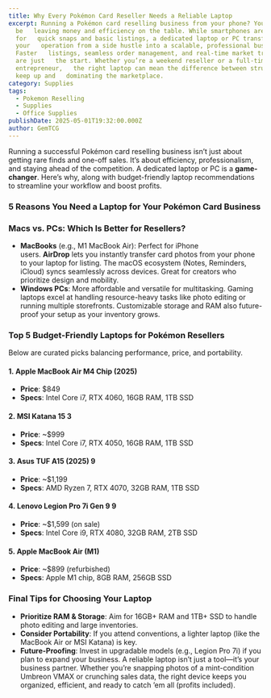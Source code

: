 ```yaml
---
title: Why Every Pokémon Card Reseller Needs a Reliable Laptop
excerpt: Running a Pokémon card reselling business from your phone? You might
  be   leaving money and efficiency on the table. While smartphones are great
  for   quick snaps and basic listings, a dedicated laptop or PC transforms
  your   operation from a side hustle into a scalable, professional business.
  Faster   listings, seamless order management, and real-time market tracking
  are just   the start. Whether you’re a weekend reseller or a full-time TCG
  entrepreneur,   the right laptop can mean the difference between struggling to
  keep up and   dominating the marketplace.
category: Supplies
tags:
  - Pokemon Reselling
  - Supplies
  - Office Supplies
publishDate: 2025-05-01T19:32:00.000Z
author: GemTCG
---
```

Running a successful Pokémon card reselling business isn’t just about getting rare finds and one-off sales. It’s about efficiency, professionalism, and staying ahead of the competition. A dedicated laptop or PC is a **game-changer**. Here’s why, along with budget-friendly laptop recommendations to streamline your workflow and boost profits.
### **5 Reasons You Need a Laptop for Your Pokémon Card Business**

### **Macs vs. PCs: Which Is Better for Resellers?**
* **MacBooks** (e.g., M1 MacBook Air):
  Perfect for iPhone users. **AirDrop** lets you instantly transfer card photos from your phone to your laptop for listing. The macOS ecosystem (Notes, Reminders, iCloud) syncs seamlessly across devices. Great for creators who prioritize design and mobility.
* **Windows PCs**:
  More affordable and versatile for multitasking. Gaming laptops excel at handling resource-heavy tasks like photo editing or running multiple storefronts. Customizable storage and RAM also future-proof your setup as your inventory grows.
### **Top 5 Budget-Friendly Laptops for Pokémon Resellers**
Below are curated picks balancing performance, price, and portability.
#### 1. **Apple MacBook Air M4 Chip (2025)**
* **Price**: $849
* **Specs**: Intel Core i7, RTX 4060, 16GB RAM, 1TB SSD
#### 2. **MSI Katana 15** 3
* **Price**: ~$999
* **Specs**: Intel Core i7, RTX 4050, 16GB RAM, 1TB SSD
#### 3. **Asus TUF A15 (2025)** 9
* **Price**: ~$1,199
* **Specs**: AMD Ryzen 7, RTX 4070, 32GB RAM, 1TB SSD
#### 4. **Lenovo Legion Pro 7i Gen 9** 9
* **Price**: ~$1,599 (on sale)
* **Specs**: Intel Core i9, RTX 4080, 32GB RAM, 2TB SSD
#### 5. **Apple MacBook Air (M1)**
* **Price**: ~$899 (refurbished)
* **Specs**: Apple M1 chip, 8GB RAM, 256GB SSD
### **Final Tips for Choosing Your Laptop**
* **Prioritize RAM & Storage**: Aim for 16GB+ RAM and 1TB+ SSD to handle photo editing and large inventories.
* **Consider Portability**: If you attend conventions, a lighter laptop (like the MacBook Air or MSI Katana) is key.
* **Future-Proofing**: Invest in upgradable models (e.g., Legion Pro 7i) if you plan to expand your business.
A reliable laptop isn’t just a tool—it’s your business partner. Whether you’re snapping photos of a mint-condition Umbreon VMAX or crunching sales data, the right device keeps you organized, efficient, and ready to catch ’em all (profits included).

